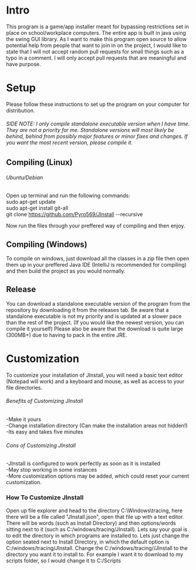 # Intro
This program is a game/app installer meant for bypassing restrictions set in place on school/workplace computers. The entire app is built in java using the swing GUI library. As I want to make this program open source to allow potential help from people that want to join in on the project, I would like to state that I will not accept random pull requests for small things such as a typo in a comment. I will only accept pull requests that are meaningful and have purpose. 

# Setup
Please follow these instructions to set up the program on your computer for distribution.  
###### SIDE NOTE: I only compile standalone executable version when I have time. They are not a priority for me. Standalone versions will most likely be behind, behind from possibly major features or minor fixes and changes. If you want the most recent version, please compile it.
## Compiling (Linux)
###### Ubuntu/Debian
Open up terminal and run the following commands:  
sudo apt-get update  
sudo apt-get install git-all  
git clone https://github.com/Pyro569/JInstall --recursive  

Now run the files through your preffered way of compiling and then enjoy.
## Compiling (Windows)
To compile on windows, just download all the classes in a zip file then open them up in your preffered Java IDE (IntelliJ is recommended for compiling) and then build the project as you would normally.  
## Release
You can download a standalone executable version of the program from the repository by downloading it from the releases tab. Be aware that a standalone executable is not my priority and is updated at a slower pace than the rest of the project. (If you would like the newest version, you can compile it yourself) Please also be aware that the download is quite large (300MB+) due to having to pack in the entire JRE.

# Customization
To customize your installation of JInstall, you will need a basic text editor (Notepad will work) and a keyboard and mouse, as well as access to your file directories.

###### Benefits of Customizing JInstall
-Make it yours  
-Change installation directory (Can make the installation areas not hidden!)  
-Its easy and takes five minutes  

###### Cons of Customizing JInstall
-JInstall is configured to work perfectly as soon as it is installed  
-May stop working in some instances  
-More customization options may be added, which could reset your current customization.  

### How To Customize JInstall
Open up file explorer and head to the directory C:\Windows\tracing, here there will be a file called "JInstall.json", open that file up with a text editor.
There will be words (such as Install Directory) and then options/words sitting next to it (such as C:/windows/tracing/JInstall). Lets say your goal is to edit the directory in which programs are installed to. Lets just change the option seated next to Install Directory, in which the default option is C:/windows/tracing/JInstall. Change the C:/windows/tracing//JInstall to the directory you want it to install to. For example I want it to download to my scripts folder, so I would change it to C:/Scripts
